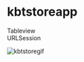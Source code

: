 # kbtstoreapp

Tableview<br/>
URLSession

![kbtstoregif](https://user-images.githubusercontent.com/116390091/219877095-e3c46d77-84a6-4941-bf74-54a58e060329.gif)

